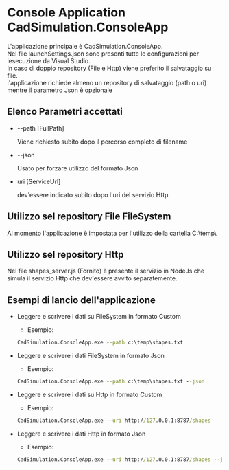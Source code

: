 # Console Application CadSimulation.ConsoleApp

L'applicazione principale è CadSimulation.ConsoleApp.  
Nel file launchSettings.json sono presenti tutte le configurazioni per lesecuzione da Visual Studio.  
In caso di doppio repository (File e Http) viene preferito il salvataggio su file.  
l'applicazione richiede almeno un repository di salvataggio (path o uri) mentre il parametro Json è opzionale

## Elenco Parametri accettati

- --path [FullPath]

  Viene richiesto subito dopo il percorso completo di filename
- --json

  Usato per forzare utilizzo del formato Json
- uri [ServiceUrl]

  dev'essere indicato subito dopo l'uri del servizio Http

## Utilizzo sel repository File FileSystem

Al momento l'applicazione è impostata per l'utilizzo della cartella C:\temp\

## Utilizzo sel repository Http

Nel file shapes_server.js (Fornito) è presente il servizio in NodeJs che simula il servizio Http che dev'essere avvito separatemente.

## Esempi di lancio dell'applicazione

- Leggere e scrivere i dati su FileSystem in formato Custom
  - Esempio:

  ``` cmd
  CadSimulation.ConsoleApp.exe --path c:\temp\shapes.txt
  ```

- Leggere e scrivere i dati FileSystem in formato Json
  - Esempio:
  
  ``` cmd
  CadSimulation.ConsoleApp.exe --path c:\temp\shapes.txt --json
  ```

- Leggere e scrivere i dati su Http in formato Custom
  - Esempio:
  
  ``` cmd
  CadSimulation.ConsoleApp.exe --uri http://127.0.0.1:8787/shapes
    ```

- Leggere e scrivere i dati Http in formato Json
  - Esempio:
  
  ``` cmd
  CadSimulation.ConsoleApp.exe --uri http://127.0.0.1:8787/shapes --json
  ```

